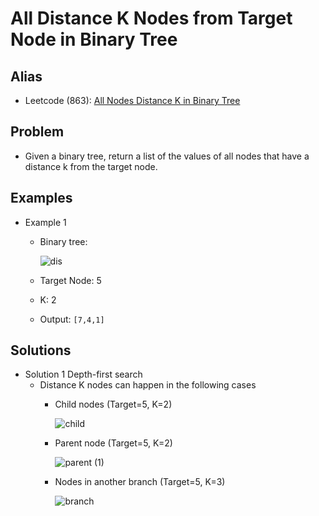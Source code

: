 # All Distance K Nodes from Target Node in Binary Tree

## Alias
- Leetcode (863): [All Nodes Distance K in Binary Tree](https://leetcode.com/problems/all-nodes-distance-k-in-binary-tree/)

## Problem
- Given a binary tree, return a list of the values of all nodes that have a distance k from the target node.

## Examples
- Example 1
   - Binary tree:
     
     ![dis](https://user-images.githubusercontent.com/8989447/119074934-2a97bc00-b9ad-11eb-9c16-e7195ba00413.png)

   - Target Node: 5
   - K: 2
   - Output: `[7,4,1]`

## Solutions
- Solution 1 Depth-first search
   - Distance K nodes can happen in the following cases
      - Child nodes (Target=5, K=2)
        
        ![child](https://user-images.githubusercontent.com/8989447/119075223-adb91200-b9ad-11eb-85ef-6c5ce587db7f.png)
      - Parent node (Target=5, K=2)

        ![parent (1)](https://user-images.githubusercontent.com/8989447/119075666-5ebfac80-b9ae-11eb-9195-89c83f672bf0.png)
      - Nodes in another branch (Target=5, K=3)

        ![branch](https://user-images.githubusercontent.com/8989447/119075847-ba8a3580-b9ae-11eb-9c54-5941e523a89e.png)
